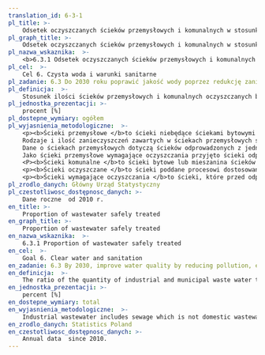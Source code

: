 ```yaml
---
translation_id: 6-3-1
pl_title: >-
    Odsetek oczyszczanych ścieków przemysłowych i komunalnych w stosunku do ścieków wytworzonych(Ilość ścieków wymagających oczyszczenia oczyszczonych w stosunku do ilości ścieków przemysłowych i komunalnych odprowadzanych do wód lub do ziemi)
pl_graph_title: >-
    Odsetek oczyszczanych ścieków przemysłowych i komunalnych w stosunku do ścieków wytworzonych(Ilość ścieków wymagających oczyszczenia oczyszczonych w stosunku do ilości ścieków przemysłowych i komunalnych odprowadzanych do wód lub do ziemi)
pl_nazwa_wskaznika:  >-
    <b>6.3.1 Odsetek oczyszczanych ścieków przemysłowych i komunalnych w stosunku do ścieków wytworzonych(Ilość ścieków wymagających oczyszczenia oczyszczonych w stosunku do ilości ścieków przemysłowych i komunalnych odprowadzanych do wód lub do ziemi)</b>
pl_cel:  >-
    Cel 6. Czysta woda i warunki sanitarne
pl_zadanie: 6.3 Do 2030 roku poprawić jakość wody poprzez redukcję zanieczyszczeń, likwidowanie wysypisk śmieci, ograniczenie stosowania szkodliwych substancji chemicznych i innych szkodliwych materiałów. Zmniejszyć o połowę ilość nieoczyszczonych ścieków oraz znacząco podnieść poziom recyklingu i bezpiecznego ponownego użytkowania materiałów w skali globalnej
pl_definicja:  >-
    Stosunek ilości ścieków przemysłowych i komunalnych oczyszczanych biologicznie, chemicznie i z podwyższonym usuwaniem biogenów, do ilości ścieków wymagających oczyszczenia odprowadzonych do wód lub do ziemi w ciągu roku.
pl_jednostka_prezentacji: >-
    procent [%]
pl_dostepne_wymiary: ogółem
pl_wyjasnienia_metodologiczne:  >-
    <p><b>Ścieki przemysłowe </b>to ścieki niebędące ściekami bytowymi albo wodami opadowymi lub roztopowymi powstałe w związku z prowadzoną przez zakład działalnością handlową, przemysłową, składową, transportową lub usługową, a także będące ich mieszaniną ze ściekami innego podmiotu, odprowadzane urządzeniami kanalizacyjnymi tego zakładu. </br>
    Rodzaje i ilość zanieczyszczeń zawartych w ściekach przemysłowych są bardzo różnorodne. Zależą od rodzaju przemysłu, rodzaju surowców używanych do produkcji i od stosowanej technologii produkcji. W statystyce, do ścieków przemysłowych zalicza się również wody chłodnicze, zanieczyszczone i zasolone wody z odwadniania zakładów górniczych oraz obiektów budowlanych oraz ścieki socjalno-bytowe, towarzyszące procesom produkcyjnym. </br>
    Dane o ściekach przemysłowych dotyczą ścieków odprowadzonych z jednostek, które według Polskiej Klasyfikacji Działalności zostały ujęte w „Przemyśle” obejmującym sekcje „Górnictwo i wydobywanie”, „Przetwórstwo przemysłowe”, „Wytwarzanie i zaopatrywanie w energię elektryczną, gaz, parę wodną, gorącą wodę i powietrze do układów klimatyzacyjnych”, „Dostawa wody  gospodarowanie ściekami i odpadami oraz działalność związana z rekultywacją”, jak również w pozostałych sekcjach, których udział w ilości odprowadzanych ścieków jest niewielki. </br>
    Jako ścieki przemysłowe wymagające oczyszczania przyjęto ścieki odprowadzone siecią kanałów lub rowów otwartych bezpośrednio do wód, do ziemi lub do sieci kanalizacyjnej z jednostek produkcyjnych (łącznie z zanieczyszczonymi wodami z odwadniania zakładów górniczych oraz zanieczyszczonymi wodami wykorzystanymi w przemyśle do celów chłodniczych).</p>
    <P><b>Ścieki komunalne </b>to ścieki bytowe lub mieszanina ścieków bytowych ze ściekami przemysłowymi albo wodami opadowymi lub roztopowymi, odprowadzane urządzeniami służącymi do realizacji zadań własnych gminy w zakresie kanalizacji i oczyszczania ścieków komunalnych. Dane o ściekach komunalnych obejmują ścieki odprowadzone siecią kanalizacyjną przez jednostki będące w gestii przedsiębiorstw i zakładów wodociągowo-kanalizacyjnych, dla których organem założycielskim jest wojewoda (lub będących pod zarządem samorządów terytorialnych) oraz od 1994 r. wszystkich jednostek nadzorujących pracę zbiorowego odprowadzania ścieków poprzez sieć kanalizacyjną (w tym również spółdzielni mieszkaniowych, spółek wodnych, zakładów usług wodnych, zakładów pracy itd.). Ścieki te przed odprowadzeniem do odbiornika powinny być w całości poddane procesom oczyszczania, stąd w statystyce zostały ujęte jako ścieki wymagające oczyszczania. Dane te nie obejmują wód opadowych i infiltracyjnych odprowadzanych siecią kanalizacyjną.</p>
    <p><b>Ścieki oczyszczane </b>to ścieki poddane procesowi dostosowania do standardów środowiskowych lub innych norm jakości. Wyróżnia się trzy metody oczyszczania: mechaniczne, biologiczne i o podwyższonym stopniu oczyszczania (w tym chemiczne). Dla celów obliczenia ogólnej ilości oczyszczonych ścieków wykazuje się jedynie ilość, która była poddana najwyższemu z wymienionych stopni oczyszczania. Tak więc ścieki oczyszczane mechanicznie, jak również biologicznie powinny być wykazywane jako ścieki oczyszczone biologicznie, a ścieki oczyszczane wszystkimi metodami powinny być wykazywane jako oczyszczone metodą o podwyższonym stopniu oczyszczania.</p>
    <p><b>Ścieki wymagające oczyszczania </b>to ścieki, które przed odprowadzeniem do odbiornika powinny być w całości poddane procesom oczyszczania.</p>
pl_zrodlo_danych: Główny Urząd Statystyczny
pl_czestotliwosc_dostępnosc_danych: >-
    Dane roczne  od 2010 r.
en_title: >-
    Proportion of wastewater safely treated
en_graph_title: >-
    Proportion of wastewater safely treated
en_nazwa_wskaznika:  >-
    6.3.1 Proportion of wastewater safely treated
en_cel:  >-
    Goal 6. Clear water and sanitation
en_zadanie: 6.3 By 2030, improve water quality by reducing pollution, eliminating dumping and minimizing release of hazardous chemicals and materials, halving the proportion of untreated wastewater and substantially increasing recycling and safe reuse globally
en_definicja:  >-
    The ratio of the quantity of industrial and municipal waste water treated biologically, chemically and with an increased removal of nutrients, to the quantity of waste requiring purification discharged waters or into the ground within a year.
en_jednostka_prezentacji: >-
    percent [%]
en_dostepne_wymiary: total
en_wyjasnienia_metodologiczne:  >-
    Industrial wastewater includes sewage which is not domestic wastewater or rainwater produced as a result of commercial, industrial, storage, transportation or service activity as well as water mixed with sewage produced by other entities discharged by sewage network owned by this plant. The types and amount of pollutants in industrial wastewater are very diverse. They depend on the type of industry, type of raw materials used in production and the production technology used. In statistics, the industrial wastewater also include cooling water, polluted and saline waters from mine drainage and sewage works as well as social and living wastewaters related to manufacturing processes.Data on industrial wastewater refer to sewage discharged by the entities, which according to Polish Classification of Activity were included under "Industry" covering ”Mining and quarrying”, ”Manufacturing”, ”Electricity, gas, steam and air conditioning supply” and “Water supply  sewerage, waste management and remediation activities” as well as other sections, whose share in the volume of discharged sewage is insignificant. Industrial wastewater requiring treatment means sewage discharged via a network of open canals or ditches directly to waters, ground or sewage network from production entities (including water contaminated as a result of dehydration of mines and contaminated waters used in industry for cooling). Municipal wastewater means domestic wastewater or mixture of domestic wastewater with industrial sewage and rainwater disposed of by a commune through sewage water system and wastewater treatment plants.Data on municipal wastewaters cover sewage discharged via a sewage network by the units managed by water supply and sewage companies and plants established by a voivode (or managed by territorial self-local governments) and from 1994 all units supervising collective discharge of sewage via sewage network (including housing cooperatives, water companies, water service plants, enterprises etc.) Prior to discharge to the recipient, all the sewage should be treated. Thus, in the statistics, the wastewater means wastewater requiring treatment. The data do not include precipitation and infiltration water discharged via sewage network.Wastewater treated is wastewater subjected to the process of adjusting to environmental standards or other quality standards. Three methods are distinguished: mechanical, chemical and biological processes or increased biogene removal (including chemical). For the purpose of calculating the total amount of treated wastewater, only the amount which was subjected to the highest mentioned biogene removal is presented. Therefore, wastewater treated mechanically and biologically should be reported as wastewater treated biologically and the wastewater treated using all methods should be reported as treated using increased biogene removal method.Wastewater requiring treatment is wastewater which prior to discharge to the recipient, should undergo treatment processes.
en_zrodlo_danych: Statistics Poland
en_czestotliwosc_dostępnosc_danych: >-
    Annual data  since 2010.
---
```

